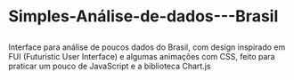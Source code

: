 # Simples-Análise-de-dados---Brasil
##

Interface para análise de poucos dados do Brasil, com design inspirado em FUI (Futuristic User Interface) e algumas animações com CSS, feito para praticar um pouco de JavaScript
e a biblioteca Chart.js

